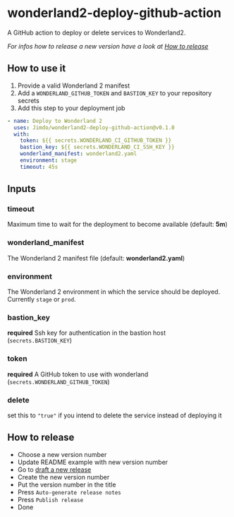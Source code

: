# wonderland2-deploy-github-action

A GitHub action to deploy or delete services to Wonderland2.

*For infos how to release a new version have a look at [How to
release][htr]*

[htr]: #how-to-release

## How to use it

1. Provide a valid Wonderland 2 manifest
2. Add a `WONDERLAND_GITHUB_TOKEN` and `BASTION_KEY` to your repository secrets
3. Add this step to your deployment job

```yaml
- name: Deploy to Wonderland 2
  uses: Jimdo/wonderland2-deploy-github-action@v0.1.0
  with:
    token: ${{ secrets.WONDERLAND_CI_GITHUB_TOKEN }}
    bastion_key: ${{ secrets.WONDERLAND_CI_SSH_KEY }}
    wonderland_manifest: wonderland2.yaml
    environment: stage
    timeout: 45s
```

## Inputs

### timeout

Maximum time to wait for the deployment to become available (default: **5m**)

### wonderland_manifest

The Wonderland 2 manifest file (default: **wonderland2.yaml**)

### environment

The Wonderland 2 environment in which the service should be deployed.
Currently `stage` or `prod`.

### bastion_key

**required** Ssh key for authentication in the bastion host (`secrets.BASTION_KEY`)

### token

**required** A GitHub token to use with wonderland (`secrets.WONDERLAND_GITHUB_TOKEN`)

### delete

set this to `"true"` if you intend to delete the service instead of deploying it 

## How to release

- Choose a new version number
- Update README example with new version number
- Go to [draft a new release][dnr]
- Create the new version number
- Put the version number in the title
- Press `Auto-generate release notes`
- Press `Publish release`
- Done

[dnr]: https://github.com/Jimdo/wonderland2-deploy-github-action/releases/new
